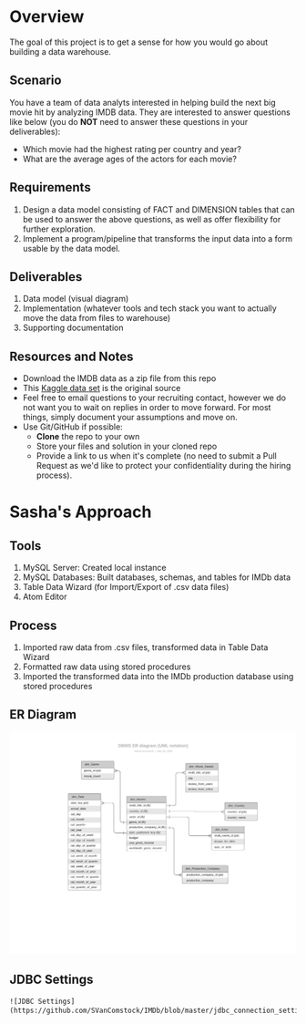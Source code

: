 # Overview
The goal of this project is to get a sense for how you would go about building a data warehouse.

## Scenario
You have a team of data analyts interested in helping build the next big movie hit by analyzing IMDB data. They are interested to answer questions like below (you do **NOT** need to answer these questions in your deliverables):
- Which movie had the highest rating per country and year?
- What are the average ages of the actors for each movie?

## Requirements
1. Design a data model consisting of FACT and DIMENSION tables that can be used to answer the above questions, as well as offer flexibility for further exploration.
2. Implement a program/pipeline that transforms the input data into a form usable by the data model.

## Deliverables
1. Data model (visual diagram)
2. Implementation (whatever tools and tech stack you want to actually move the data from files to warehouse)
3. Supporting documentation

## Resources and Notes
- Download the IMDB data as a zip file from this repo 
- This [Kaggle data set](https://www.kaggle.com/stefanoleone992/imdb-extensive-dataset) is the original source
- Feel free to email questions to your recruiting contact, however we do not want you to wait on replies in order to move forward. For most things, simply document your assumptions and move on.
- Use Git/GitHub if possible:
   - **Clone** the repo to your own
   - Store your files and solution in your cloned repo
   - Provide a link to us when it's complete (no need to submit a Pull Request as we'd like to protect your confidentiality during the hiring process).

# Sasha's Approach
## Tools
1. MySQL Server: Created local instance
2. MySQL Databases: Built databases, schemas, and tables for IMDb data
3. Table Data Wizard (for Import/Export of .csv data files)
4. Atom Editor
   
## Process
1. Imported raw data from .csv files, transformed data in Table Data Wizard
2. Formatted raw data using stored procedures 
3. Imported the transformed data into the IMDb production database using stored procedures
   
## ER Diagram   
   ![ER Diagram](https://github.com/SVanComstock/IMDb/blob/master/DBMS_ER_diagram.png)

## JDBC Settings   
    ![JDBC Settings](https://github.com/SVanComstock/IMDb/blob/master/jdbc_connection_settings.png)
  
